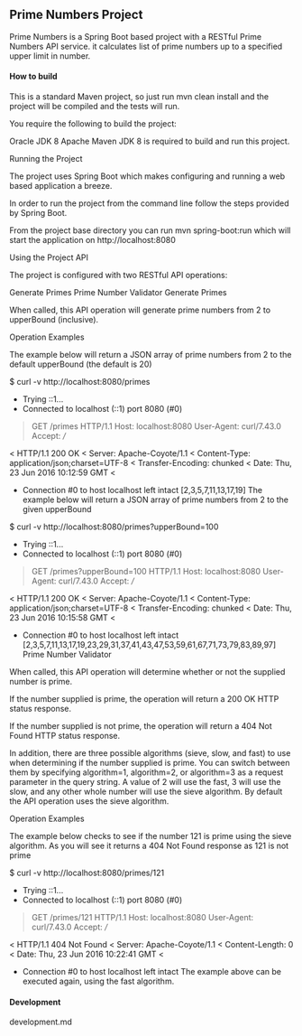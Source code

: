 ## Prime Numbers Project

Prime Numbers is a Spring Boot based project with a RESTful Prime Numbers API service. it calculates list of prime numbers up to a specified upper limit in number.

#### How to build

This is a standard Maven project, so just run mvn clean install and the project will be compiled and the tests will run.

You require the following to build the project:

Oracle JDK 8
Apache Maven
JDK 8 is required to build and run this project.

Running the Project

The project uses Spring Boot which makes configuring and running a web based application a breeze.

In order to run the project from the command line follow the steps provided by Spring Boot.

From the project base directory you can run mvn spring-boot:run which will start the application on http://localhost:8080

Using the Project API

The project is configured with two RESTful API operations:

Generate Primes
Prime Number Validator
Generate Primes

When called, this API operation will generate prime numbers from 2 to upperBound (inclusive).

Operation Examples

The example below will return a JSON array of prime numbers from 2 to the default upperBound (the default is 20)

$ curl -v http://localhost:8080/primes

*   Trying ::1...
* Connected to localhost (::1) port 8080 (#0)
> GET /primes HTTP/1.1
> Host: localhost:8080
> User-Agent: curl/7.43.0
> Accept: */*
> 
< HTTP/1.1 200 OK
< Server: Apache-Coyote/1.1
< Content-Type: application/json;charset=UTF-8
< Transfer-Encoding: chunked
< Date: Thu, 23 Jun 2016 10:12:59 GMT
< 
* Connection #0 to host localhost left intact
[2,3,5,7,11,13,17,19]
The example below will return a JSON array of prime numbers from 2 to the given upperBound

$ curl -v http://localhost:8080/primes?upperBound=100
*   Trying ::1...
* Connected to localhost (::1) port 8080 (#0)
> GET /primes?upperBound=100 HTTP/1.1
> Host: localhost:8080
> User-Agent: curl/7.43.0
> Accept: */*
> 
< HTTP/1.1 200 OK
< Server: Apache-Coyote/1.1
< Content-Type: application/json;charset=UTF-8
< Transfer-Encoding: chunked
< Date: Thu, 23 Jun 2016 10:15:58 GMT
< 
* Connection #0 to host localhost left intact
[2,3,5,7,11,13,17,19,23,29,31,37,41,43,47,53,59,61,67,71,73,79,83,89,97]
 Prime Number Validator

When called, this API operation will determine whether or not the supplied number is prime.

If the number supplied is prime, the operation will return a 200 OK HTTP status response.

If the number supplied is not prime, the operation will return a 404 Not Found HTTP status response.

In addition, there are three possible algorithms (sieve, slow, and fast) to use when determining if the number supplied is prime. You can switch between them by specifying algorithm=1, algorithm=2, or algorithm=3 as a request parameter in the query string. A value of 2 will use the fast, 3 will use the slow, and any other whole number will use the sieve algorithm. By default the API operation uses the sieve algorithm.

Operation Examples

The example below checks to see if the number 121 is prime using the sieve algorithm. As you will see it returns a 404 Not Found response as 121 is not prime

$ curl -v http://localhost:8080/primes/121
*   Trying ::1...
* Connected to localhost (::1) port 8080 (#0)
> GET /primes/121 HTTP/1.1
> Host: localhost:8080
> User-Agent: curl/7.43.0
> Accept: */*
> 
< HTTP/1.1 404 Not Found
< Server: Apache-Coyote/1.1
< Content-Length: 0
< Date: Thu, 23 Jun 2016 10:22:41 GMT
< 
* Connection #0 to host localhost left intact
The example above can be executed again, using the fast algorithm.

#### Development
development.md